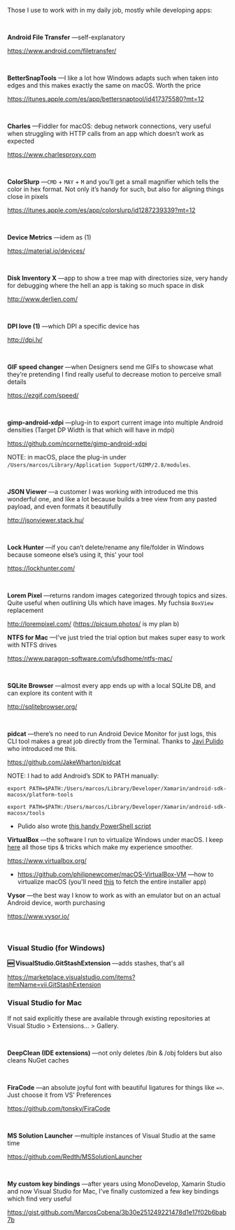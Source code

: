 Those I use to work with in my daily job, mostly while developing apps:

 

**Android File Transfer** —self-explanatory

<https://www.android.com/filetransfer/>

 

**BetterSnapTools** —I like a lot how Windows adapts such when taken into edges
and this makes exactly the same on macOS. Worth the price

<https://itunes.apple.com/es/app/bettersnaptool/id417375580?mt=12>

 

**Charles** —Fiddler for macOS: debug network connections, very useful when
struggling with HTTP calls from an app which doesn’t work as expected

<https://www.charlesproxy.com>

 

**ColorSlurp** —`CMD` + `MAY` + `M` and you’ll get a small magnifier which tells
the color in hex format. Not only it’s handy for such, but also for aligning
things close in pixels

<https://itunes.apple.com/es/app/colorslurp/id1287239339?mt=12>

 

**Device Metrics** —idem as (1)

<https://material.io/devices/>

 

**Disk Inventory X** —app to show a tree map with directories size, very handy
for debugging where the hell an app is taking so much space in disk

<http://www.derlien.com/>

 

**DPI love (1)** —which DPI a specific device has

<http://dpi.lv/>

 

**GIF speed changer** —when Designers send me GIFs to showcase what they’re
pretending I find really useful to decrease motion to perceive small details

<https://ezgif.com/speed/>

 

**gimp-android-xdpi** —plug-in to export current image into multiple Android
densities (Target DP Width is that which will have in mdpi) 

<https://github.com/ncornette/gimp-android-xdpi>

NOTE: in macOS, place the plug-in under `/Users/marcos/Library/Application
Support/GIMP/2.8/modules`.

 

**JSON Viewer** —a customer I was working with introduced me this wonderful one,
and like a lot because builds a tree view from any pasted payload, and even
formats it beautifully

<http://jsonviewer.stack.hu/>

 

**Lock Hunter** —if you can’t delete/rename any file/folder in Windows
because someone else’s using it, this’ your tool

<https://lockhunter.com/>

 

**Lorem Pixel** —returns random images categorized through topics and sizes.
Quite useful when outlining UIs which have images. My fuchsia `BoxView`
replacement

<http://lorempixel.com/> (https://picsum.photos/ is my plan b)



**NTFS for Mac** —I've just tried the trial option but makes super easy to work with NTFS drives

https://www.paragon-software.com/ufsdhome/ntfs-mac/

 

**SQLite Browser** —almost every app ends up with a local SQLite DB, and can
explore its content with it

<http://sqlitebrowser.org/>

 

**pidcat** —there’s no need to run Android Device Monitor for just logs, this
CLI tool makes a great job directly from the Terminal. Thanks to [Javi
Pulido](https://twitter.com/pulimento) who introduced me this.

<https://github.com/JakeWharton/pidcat>

NOTE: I had to add Android’s SDK to PATH manually:

`export
PATH=$PATH:/Users/marcos/Library/Developer/Xamarin/android-sdk-macosx/platform-tools`

`export
PATH=$PATH:/Users/marcos/Library/Developer/Xamarin/android-sdk-macosx/tools`

- Pulido also wrote [this handy PowerShell script](https://gist.github.com/pulimento/ddd82080232360a49a2e4c751bf16515)

**VirtualBox** —the software I run to virtualize Windows under macOS. I keep
[here](https://medium.com/@MarcosCobena/tips-tricks-to-rely-in-virtualbox-e9e28c8cd180)
all those tips & tricks which make my experience smoother.

<https://www.virtualbox.org/>

- https://github.com/philipnewcomer/macOS-VirtualBox-VM —how to virtualize macOS (you'll need [this](https://mycyberuniverse.com/macos/how-download-complete-macos-high-sierra-installer-app.html) to fetch the entire installer app)

**Vysor** —the best way I know to work as with an emulator but on an actual
Android device, worth purchasing

<https://www.vysor.io/>

 

### Visual Studio (for Windows)

**🆕 VisualStudio.GitStashExtension** —adds stashes, that's all

https://marketplace.visualstudio.com/items?itemName=vii.GitStashExtension

### Visual Studio for Mac

If not said explicitly these are available through existing repositories at
Visual Studio \> Extensions… \> Gallery.

 

**DeepClean (IDE extensions)** —not only deletes /bin & /obj folders but also
cleans NuGet caches

 

**FiraCode** —an absolute joyful font with beautiful ligatures for things like
`=>`. Just choose it from VS’ Preferences

<https://github.com/tonsky/FiraCode>

 

**MS Solution Launcher** —multiple instances of Visual Studio at the same time

<https://github.com/Redth/MSSolutionLauncher>

 

**My custom key bindings** —after years using MonoDevelop, Xamarin Studio and
now Visual Studio for Mac, I’ve finally customized a few key bindings which find
very useful

<https://gist.github.com/MarcosCobena/3b30e251249221478d1e17f02b6bab7b>
